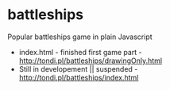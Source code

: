 # battleships
Popular battleships game in plain Javascript

* index.html - finished first game part - http://tondi.pl/battleships/drawingOnly.html
* Still in developement || suspended - http://tondi.pl/battleships/index.html
